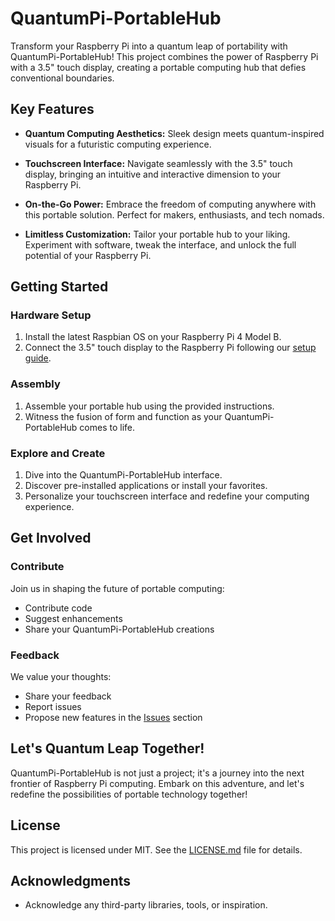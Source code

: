 # QuantumPi-PortableHub

Transform your Raspberry Pi into a quantum leap of portability with QuantumPi-PortableHub! This project combines the power of Raspberry Pi with a 3.5" touch display, creating a portable computing hub that defies conventional boundaries.

## Key Features

- **Quantum Computing Aesthetics:** Sleek design meets quantum-inspired visuals for a futuristic computing experience.

- **Touchscreen Interface:** Navigate seamlessly with the 3.5" touch display, bringing an intuitive and interactive dimension to your Raspberry Pi.

- **On-the-Go Power:** Embrace the freedom of computing anywhere with this portable solution. Perfect for makers, enthusiasts, and tech nomads.

- **Limitless Customization:** Tailor your portable hub to your liking. Experiment with software, tweak the interface, and unlock the full potential of your Raspberry Pi.

## Getting Started

### Hardware Setup

1. Install the latest Raspbian OS on your Raspberry Pi 4 Model B.
2. Connect the 3.5" touch display to the Raspberry Pi following our [setup guide](link-to-setup-guide).

### Assembly

1. Assemble your portable hub using the provided instructions.
2. Witness the fusion of form and function as your QuantumPi-PortableHub comes to life.

### Explore and Create

1. Dive into the QuantumPi-PortableHub interface.
2. Discover pre-installed applications or install your favorites.
3. Personalize your touchscreen interface and redefine your computing experience.

## Get Involved

### Contribute

Join us in shaping the future of portable computing:

- Contribute code
- Suggest enhancements
- Share your QuantumPi-PortableHub creations

### Feedback

We value your thoughts:

- Share your feedback
- Report issues
- Propose new features in the [Issues](link-to-issues) section

## Let's Quantum Leap Together!

QuantumPi-PortableHub is not just a project; it's a journey into the next frontier of Raspberry Pi computing. Embark on this adventure, and let's redefine the possibilities of portable technology together!

## License

This project is licensed under MIT. See the [LICENSE.md](link-to-license-file) file for details.

## Acknowledgments

- Acknowledge any third-party libraries, tools, or inspiration.
